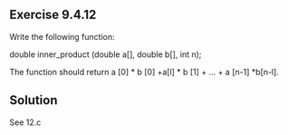 ## Exercise 9.4.12
Write the following function:

double inner_product (double a[], double b[], int n);

The function should return a [0] * b [0] +a[l] * b [1] + ... + a [n-1] *b[n-l].

## Solution
See 12.c
